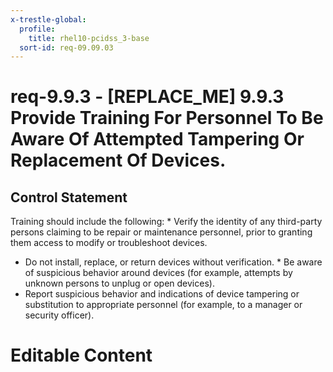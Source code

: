 ```yaml
---
x-trestle-global:
  profile:
    title: rhel10-pcidss_3-base
  sort-id: req-09.09.03
---
```


# req-9.9.3 - \[REPLACE_ME\] 9.9.3 Provide Training For Personnel To Be Aware Of Attempted Tampering Or Replacement Of Devices.

## Control Statement

Training should include the following: * Verify the identity of any third-party persons claiming to be repair
or maintenance personnel, prior to granting them access to modify
or troubleshoot devices.
* Do not install, replace, or return devices without verification. * Be aware of suspicious behavior around devices (for example, attempts
by unknown persons to unplug or open devices).
* Report suspicious behavior and indications of device tampering or
substitution to appropriate personnel (for example, to a manager or
security officer).

# Editable Content

<!-- Make additions and edits below -->
<!-- The above represents the contents of the control as received by the profile, prior to additions. -->
<!-- If the profile makes additions to the control, they will appear below. -->
<!-- The above markdown may not be edited but you may edit the content below, and/or introduce new additions to be made by the profile. -->
<!-- If there is a yaml header at the top, parameter values may be edited. Use --set-parameters to incorporate the changes during assembly. -->
<!-- The content here will then replace what is in the profile for this control, after running profile-assemble. -->
<!-- The current profile has no added parts for this control, but you may add new ones here. -->
<!-- Each addition must have a heading either of the form ## Control my_addition_name -->
<!-- or ## Part a. (where the a. refers to one of the control statement labels.) -->
<!-- "## Control" parts are new parts added after the statement part. -->
<!-- "## Part" parts are new parts added into the top-level statement part with that label. -->
<!-- Subparts may be added with nested hash levels of the form ### My Subpart Name -->
<!-- underneath the parent ## Control or ## Part being added -->
<!-- See https://oscal-compass.github.io/compliance-trestle/tutorials/ssp_profile_catalog_authoring/ssp_profile_catalog_authoring for guidance. -->

